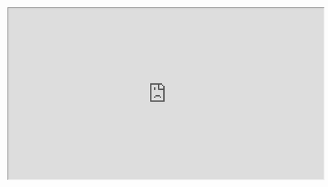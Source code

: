 <html></html><iframe src="https://redash.public.karpov.courses/embed/query/85157/visualization/129807?api_key=lj2A62jxMPcj6x1gP31I1C1GftP5B5Gs0qugGii1&" width="720" height="391"></iframe></html>
